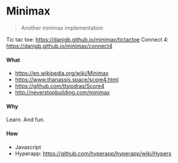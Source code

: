 # Minimax

> Another minimax implementation

Tic tac toe: https://danigb.github.io/minimax/tictactoe
Connect 4: https://danigb.github.io/minimax/connect4

#### What

- https://en.wikipedia.org/wiki/Minimax
- https://www.thanassis.space/score4.html
- https://github.com/ttsiodras/Score4
- http://neverstopbuilding.com/minimax

#### Why

Learn. And fun.

#### How

- Javascript
- Hyperapp: https://github.com/hyperapp/hyperapp/wiki/Hyperx
